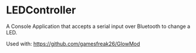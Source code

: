 # LEDController

A Console Application that accepts a serial input over Bluetooth to change a LED.  

Used with: https://github.com/gamesfreak26/GlowMod
